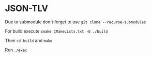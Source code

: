 # JSON-TLV

Due to submodule don\`t forget to use `git clone --recurse-submodules`

For build execute `cmake CMakeLists.txt -B ./build`

Then `cd build` and `make`

Run `./exec`
